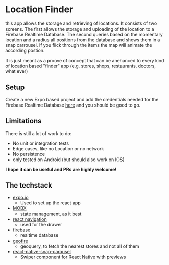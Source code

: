 # Location Finder

this app allows the storage and retrieving of locations. It consists of two screens. The first allows the storage and uploading of the location to a Firebase Realtime Database. The second queries based on the momentary location and a radius all positions from the database and shows them in a snap carrousel. If you flick through the items the map will animate the according postion.

It is just meant as a proove of concept that can be anehanced to every kind of location based "finder" app (e.g. stores, shops, restaurants, doctors, what ever)

## Setup
Create a new Expo based project and add the credentials needed for the Firebase Realtime Database [here](https://github.com/raven-rwho/location-finder/blob/master/config/firebase.js) and you should be good to go.

## Limitations
There is still a lot of work to do:
* No unit or integration tests
* Edge cases, like no Location or no network
* No persistence
* only tested on Android (but should also work on IOS)

**I hope it can be useful and PRs are highly welcome!**

## The techstack
* [expo.io](http://expo.io)
    - Used to set up the react app
* [MOBX](https://github.com/mobxjs/mobx)
    - state management, as it best
* [react navigation](https://reactnavigation.org/)
    - used for the drawer
* [firebase](https://firebase.google.com/)
    - realtime database
* [geofire](https://github.com/firebase/geofire)
    - geoquery, to fetch the nearest stores and not all of them
* [react-native-snap-carousel](https://github.com/archriss/react-native-snap-carousel)
    - Swiper component for React Native with previews

